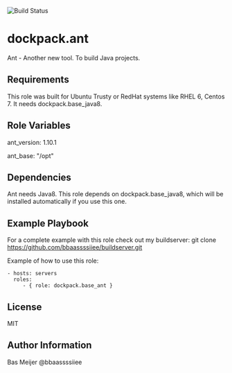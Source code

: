 ![Build Status](https://api.travis-ci.org/dockpack/base_ant.svg)

dockpack.ant
=========

Ant - Another new tool. To build Java projects.

Requirements
------------

This role was built for Ubuntu Trusty or RedHat systems like RHEL 6, Centos 7. It needs dockpack.base_java8.

Role Variables
--------------

ant\_version: 1.10.1

ant\_base: "/opt"

Dependencies
------------

Ant needs Java8. This role depends on dockpack.base_java8, which will be installed automatically if you use this one.



Example Playbook
----------------
For a complete example with this role check out my buildserver:
git clone https://github.com/bbaassssiiee/buildserver.git

Example of how to use this role:

    - hosts: servers
      roles:
         - { role: dockpack.base_ant }

License
-------

MIT

Author Information
------------------
Bas Meijer @bbaassssiiee
